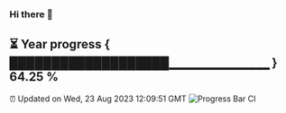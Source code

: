 ### Hi there 👋
⏳ Year progress { ███████████████████▁▁▁▁▁▁▁▁▁▁▁ } 64.25 %
---
⏰ Updated on Wed, 23 Aug 2023 12:09:51 GMT
![Progress Bar CI](https://github.com/Moyi321/Moyi321/workflows/Progress%20Bar%20CI/badge.svg)
